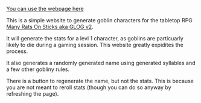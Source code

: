 [You can use the webpage here](https://thomasasia.github.io/Goblin-Gen-MROS/)

This is a simple website to generate goblin characters for the tabletop RPG [Many Rats On Sticks aka GLOG v2](https://coinsandscrolls.blogspot.com/2019/10/osr-glog-based-homebrew-v2-many-rats-on.html).

It will generate the stats for a levl 1 character, as goblins are particuarly likely to die during a gaming session. This website greatly expidites the process.

It also generates a randomly generated name using generated syllables and a few other gobliny rules. 

There is a button to regenerate the name, but not the stats. This is because you are not meant to reroll stats (though you can do so anyway by refreshing the page).
